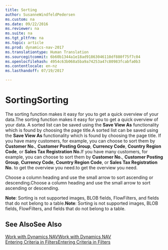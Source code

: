 ```yaml
---
title: Sorting
author: SusanneWindfeldPedersen
ms.custom: na
ms.date: 09/22/2016
ms.reviewer: na
ms.suite: na
ms.tgt_pltfrm: na
ms.topic: article
ms.prod: dynamics-nav-2017
ms.translationtype: Human Translation
ms.sourcegitcommit: 6b60b1344a1e18ad91863046110df880f75f7c04
ms.openlocfilehash: 4954c63b068a5ba9a74253a47c80983fcabfa0b3
ms.contentlocale: en-nz
ms.lasthandoff: 07/19/2017

---
```

    
# <a name="sorting"></a><span data-ttu-id="efe14-102">Sorting</span><span class="sxs-lookup"><span data-stu-id="efe14-102">Sorting</span></span>
<span data-ttu-id="efe14-103">The sorting function makes it easy for you to get a quick overview of your data.</span><span class="sxs-lookup"><span data-stu-id="efe14-103">The sorting function makes it easy for you to get a quick overview of your data.</span></span> <span data-ttu-id="efe14-104">A sorted list can be saved using the **Save View As** functionality which is found by choosing the page title.</span><span class="sxs-lookup"><span data-stu-id="efe14-104">A sorted list can be saved using the **Save View As** functionality which is found by choosing the page title.</span></span> <span data-ttu-id="efe14-105">If you have many customers, for example, you can choose to sort them by **Customer No.**, **Customer Posting Group**, **Currency Code**, **Country Region Code**, or **Sales Tax Registration No.**</span><span class="sxs-lookup"><span data-stu-id="efe14-105">If you have many customers, for example, you can choose to sort them by **Customer No.**, **Customer Posting Group**, **Currency Code**, **Country Region Code**, or **Sales Tax Registration No.**</span></span> <span data-ttu-id="efe14-106">to get the overview you need.</span><span class="sxs-lookup"><span data-stu-id="efe14-106">to get the overview you need.</span></span>

<span data-ttu-id="efe14-107">Choose a column heading and use the small arrow to sort ascending or descending.</span><span class="sxs-lookup"><span data-stu-id="efe14-107">Choose a column heading and use the small arrow to sort ascending or descending.</span></span>  

<span data-ttu-id="efe14-108">**Note**: Sorting is not supported images, BLOB fields, FlowFilters, and fields that do not belong to a table.</span><span class="sxs-lookup"><span data-stu-id="efe14-108">**Note**: Sorting is not supported images, BLOB fields, FlowFilters, and fields that do not belong to a table.</span></span>

## <a name="see-also"></a><span data-ttu-id="efe14-109">See Also</span><span class="sxs-lookup"><span data-stu-id="efe14-109">See Also</span></span>
[<span data-ttu-id="efe14-110">Work with Dynamics NAV</span><span class="sxs-lookup"><span data-stu-id="efe14-110">Work with Dynamics NAV</span></span>](ui-work-product.md)  
[<span data-ttu-id="efe14-111">Entering Criteria in Filters</span><span class="sxs-lookup"><span data-stu-id="efe14-111">Entering Criteria in Filters</span></span>](ui-enter-criteria-filters.md)



